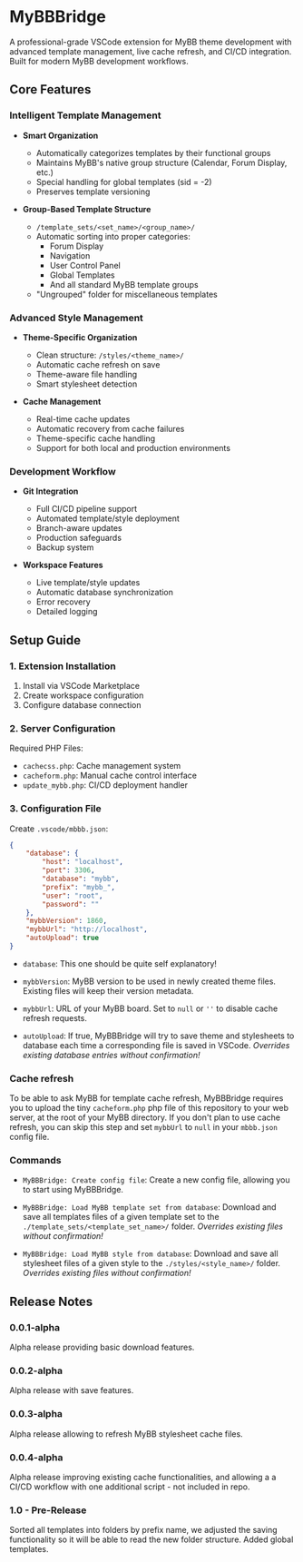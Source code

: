 # MyBBBridge

A professional-grade VSCode extension for MyBB theme development with advanced template management, live cache refresh, and CI/CD integration. Built for modern MyBB development workflows.

## Core Features

### Intelligent Template Management
* **Smart Organization**
  - Automatically categorizes templates by their functional groups
  - Maintains MyBB's native group structure (Calendar, Forum Display, etc.)
  - Special handling for global templates (sid = -2)
  - Preserves template versioning

* **Group-Based Template Structure**
  - `/template_sets/<set_name>/<group_name>/`
  - Automatic sorting into proper categories:
    - Forum Display
    - Navigation
    - User Control Panel
    - Global Templates
    - And all standard MyBB template groups
  - "Ungrouped" folder for miscellaneous templates

### Advanced Style Management
* **Theme-Specific Organization**
  - Clean structure: `/styles/<theme_name>/`
  - Automatic cache refresh on save
  - Theme-aware file handling
  - Smart stylesheet detection

* **Cache Management**
  - Real-time cache updates
  - Automatic recovery from cache failures
  - Theme-specific cache handling
  - Support for both local and production environments

### Development Workflow
* **Git Integration**
  - Full CI/CD pipeline support
  - Automated template/style deployment
  - Branch-aware updates
  - Production safeguards
  - Backup system

* **Workspace Features**
  - Live template/style updates
  - Automatic database synchronization
  - Error recovery
  - Detailed logging

## Setup Guide

### 1. Extension Installation
1. Install via VSCode Marketplace
2. Create workspace configuration
3. Configure database connection

### 2. Server Configuration
Required PHP Files:
- `cachecss.php`: Cache management system
- `cacheform.php`: Manual cache control interface
- `update_mybb.php`: CI/CD deployment handler

### 3. Configuration File
Create `.vscode/mbbb.json`:
```json
{
    "database": {
        "host": "localhost",
        "port": 3306,
        "database": "mybb",
        "prefix": "mybb_",
        "user": "root",
        "password": ""
    },
    "mybbVersion": 1860,
    "mybbUrl": "http://localhost",
    "autoUpload": true
}
```

* `database`: This one should be quite self explanatory!

* `mybbVersion`: MyBB version to be used in newly created theme files. Existing files
  will keep their version metadata.

* `mybbUrl`: URL of your MyBB board. Set to `null` or `''` to disable cache refresh
  requests.

* `autoUpload`: If true, MyBBBridge will try to save theme and stylesheets to database
  each time a corresponding file is saved in VSCode.
  *Overrides existing database entries without confirmation!*

### Cache refresh

To be able to ask MyBB for template cache refresh, MyBBBridge requires you to upload
the tiny `cacheform.php` php file of this repository to your web server, at the root of
your MyBB directory. If you don't plan to use cache refresh, you can skip this step and
set `mybbUrl` to `null` in your `mbbb.json` config file.

### Commands

* `MyBBBridge: Create config file`: Create a new config file, allowing you to start
  using MyBBBridge.

* `MyBBBridge: Load MyBB template set from database`: Download and save all templates
  files of a given template set to the `./template_sets/<template_set_name>/` folder.
  *Overrides existing files without confirmation!*

* `MyBBBridge: Load MyBB style from database`: Download and save all stylesheet files
  of a given style to the `./styles/<style_name>/` folder.
  *Overrides existing files without confirmation!*

## Release Notes

### 0.0.1-alpha

Alpha release providing basic download features.

### 0.0.2-alpha

Alpha release with save features.

### 0.0.3-alpha

Alpha release allowing to refresh MyBB stylesheet cache files.

### 0.0.4-alpha

Alpha release improving existing cache functionalities, and allowing a a CI/CD workflow with one additional script - not included in repo.

### 1.0 - Pre-Release

Sorted all templates into folders by prefix name, we adjusted the saving functionality so it will be able to read the new folder structure.  Added global templates.
